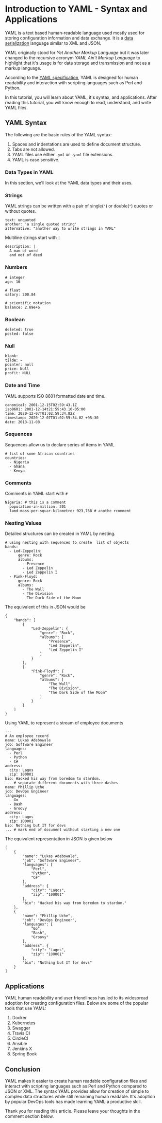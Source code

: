 # Introduction to YAML - Syntax and Applications

YAML is a text based human-readable language used mostly used for storing configuration information and data exchange. It is a [data serialization](https://devopedia.org/data-serialization) language similar to XML and JSON.

YAML originally stood for *Yet Another Markup Language* but it was later changed to the recursive acronym *YAML Ain't Markup Language*  to highlight that it's usage is for data storage and transmission and not as a markup language.

According to the [YAML specification](https://yaml.org/spec/history/2002-04-07.html), YAML is designed for human readability and interaction with scripting languages such as Perl and Python.

In this tutorial, you will learn about YAML, it's syntax, and applications. After reading this tutorial, you will know enough to read, understand, and write YAML files.


## YAML Syntax

The following are the basic rules of the YAML syntax:
1. Spaces and indentations are used to define document structure.
2. Tabs are not allowed.
3. YAML files use either `.yml` or `.yaml` file extensions.
4. YAML is case sensitive.

### Data Types in YAML

In this section, we’ll look at the YAML data types and their uses.

### Strings

YAML strings can be written with a pair of single(`'`) or double(`"`) quotes or without quotes.

```yaml=
text: unquoted
another: 'a single quoted string'
alternative: "another way to write strings in YAML"
```

Multiline strings start with `|`
```yaml=
description: |
  A man of word
  and not of deed
```

### Numbers

```yaml=
# integer
age: 16

# float
salary: 200.84

# scientific notation
balance: 2.89e+6
```

### Boolean


```yaml=
deleted: true
posted: false
```

### Null

```yaml=
blank:
tilde: ~
pointer: null
price: Null
profit: NULL
```

### Date and Time

YAML supports ISO 8601 formatted date and time. 

```yaml=
canonical: 2001-12-15T02:59:43.1Z
iso8601: 2001-12-14t21:59:43.10-05:00
time: 2020-12-07T01:02:59:34.02Z
timestamp: 2020-12-07T01:02:59:34.02 +05:30
date: 2013-11-08
```

### Sequences

Sequences allow us to declare series of items in YAML

```yaml=
# list of some African countries
countries:
  - Nigeria
  - Ghana
  - Kenya      
```

### Comments

Comments in YAML start with `#`

```yaml=
Nigeria: # this is a comment
  population-in-million: 201
  land-mass-per-squar-kilometre: 923,768 # anothe rcomment
```

### Nesting Values

Detailed structures can be created in YAML by nesting.

```yaml=
# using nesting with sequences to create  list of objects
bands:
  - Led-Zeppelin:
      genre: Rock
      albums:
        - Presence
        - Led Zeppelin
        - Led Zeppelin I
  - Pink-Floyd:
      genre: Rock
      albums:
        - The Wall
        - The Division
        - The Dark Side of the Moon
```

The equivalent of this in JSON would be

```json=
{
    "bands": [
        {
            "Led-Zeppelin": {
                "genre": "Rock",
                "albums": [
                    "Presence",
                    "Led Zeppelin",
                    "Led Zeppelin I"
                ]
            }
        },
        {
            "Pink-Floyd": {
                "genre": "Rock",
                "albums": [
                    "The Wall",
                    "The Division",
                    "The Dark Side of the Moon"
                ]
            }
        }
    ]
}
```

Using YAML to represent a stream of employee documents

```yaml=
---
# An employee record
name: Lukas Adebowale
job: Software Engineer
languages:
  - Perl
  - Python
  - C#
address:
  city: Lagos
  zip: 100001
bio: Hacked his way from boredom to stardom.
--- # separate different documents with three dashes
name: Phillip Uche
job: DevOps Engineer
languages:
  - Go
  - Bash
  - Groovy
address:
  city: Lagos
  zip: 100001
bio: Nothing but IT for devs
... # mark end of document without starting a new one
```

The equivalent representation in JSON is given below

```json=
[
    {
        "name": "Lukas Adebowale",
        "job": "Software Engineer",
        "languages": [
            "Perl",
            "Python",
            "C#"
        ],
        "address": {
            "city": "Lagos",
            "zip": "100001"
        },
        "bio": "Hacked his way from boredom to stardom."
    },
    {
        "name": "Phillip Uche",
        "job": "DevOps Engineer",
        "languages": [
            "Go",
            "Bash",
            "Groovy"
        ],
        "address": {
            "city": "Lagos",
            "zip": "100001"
        },
        "bio": "Nothing but IT for devs"
    }
]
```

## Applications

YAML human readability and user friendliness has led to its widespread adoption for creating configuration files. Below are some of the popular tools that use YAML:

1. Docker
2. Kubernetes
3. Swagger
4. Travis CI
5. CircleCI
6. Ansible
7. Jenkins X
8. Spring Book


## Conclusion

YAML makes it easier to create human readable configuration files and interact with scripting languages such as Perl and Python compared to JSON or XML. The syntax YAML provides allow for creation of simple to complex data structures while still remaining human readable. It's adoption by popular DevOps tools has made learning YAML a productive skill.

Thank you for reading this article. Please leave your thoughts in the comment section below.

